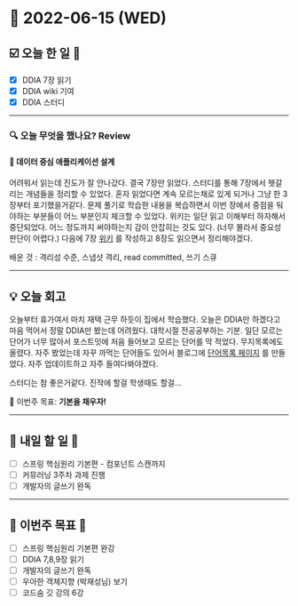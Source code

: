 # 📆 2022-06-15 (WED)
## ☑️ 오늘 한 일 📑
- [x] DDIA 7장 읽기 
- [x] DDIA wiki 기여
- [x] DDIA 스터디

***

### 🔍️ 오늘 무엇을 했나요? Review
#### 📕 데이터 중심 애플리케이션 설계
어려워서 읽는데 진도가 잘 안나갔다. 결국 7장만 읽었다. 스터디를 통해 7장에서 헷갈리는 개념들을 정리할 수 있었다. 
혼자 읽었다면 계속 모르는채로 있게 되거나 그냥 한 3장부터 포기했을거같다. 
문제 풀기로 학습한 내용을 복습하면서 이번 장에서 중점을 둬야하는 부분들이 어느 부분인지 체크할 수 있었다. 
위키는 일단 읽고 이해부터 하자해서 중단되었다. 어느 정도까지 써야하는지 감이 안잡히는 것도 있다. (너무 몰라서 중요성 판단이 어렵다.) 
다음에 7장 [위키](https://codesoom-bookclub.notion.site/f2e834292817487a8d9429520de81ef1) 를 작성하고 8장도 읽으면서 정리해야겠다. 

배운 것 : 격리성 수준, 스냅샷 격리, read committed, 쓰기 스큐   

***

## 💡 오늘 회고
오늘부터 휴가여서 마치 재택 근무 하듯이 집에서 학습했다. 오늘은 DDIA만 하겠다고 마음 먹어서 정말 DDIA만 봤는데 어려웠다. 
대학시절 전공공부하는 기분. 일단 모르는 단어가 너무 많아서 포스트잇에 처음 들어보고 모르는 단어를 막 적었다. 무지목록에도 올렸다. 
자주 봤었는데 자꾸 까먹는 단어들도 있어서 블로그에 [단어목록 페이지](https://kyuwon53.github.io/%EA%B3%B5%EB%B6%80/%EC%A0%95%EB%A6%AC/2022/06/15/%EB%8B%A8%EC%96%B4-%EA%B0%9C%EB%85%90%EC%A7%91.html) 를 만들었다.
자주 업데이트하고 자주 들여다봐야겠다. 

스터디는 참 좋은거같다. 진작에 할걸 학생때도 할걸...

🎯 이번주 목표: **기본을 채우자!**

***

## 🎯 내일 할 일 🎯
- [ ] 스프링 핵심원리 기본편 - 컴포넌트 스캔까지  
- [ ] 커뮤러닝 3주차 과제 진행
- [ ] 개발자의 글쓰기 완독 

***

## 🏁 이번주 목표 🏁
- [ ] 스프링 핵심원리 기본편 완강
- [ ] DDIA 7,8,9장 읽기
- [ ] 개발자의 글쓰기 완독
- [ ] 우아한 객체지향 (박재성님) 보기
- [ ] 코드숨 깃 강의 6강 

